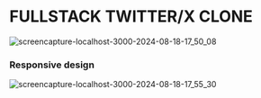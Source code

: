 # FULLSTACK TWITTER/X CLONE

![screencapture-localhost-3000-2024-08-18-17_50_08](https://github.com/user-attachments/assets/a99543a1-8d91-47f7-8cdb-490983a14235)

### Responsive design
![screencapture-localhost-3000-2024-08-18-17_55_30](https://github.com/user-attachments/assets/a6cec119-f0a0-498d-8644-47575e43c630)

